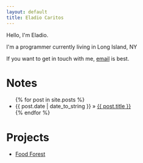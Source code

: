 ```yaml
---
layout: default
title: Eladio Caritos
---
```

<div id="home">
<p>Hello, I'm Eladio.</p>
<p>I'm a programmer currently living in Long Island, NY</p>
<p>If you want to get in touch with me, <a href="mailto:eladio@caritos.com">email</a> is best.</p>
</div>

<h1>Notes</h1>
<ul class="posts">
    {% for post in site.posts %}
        <li><span>{{ post.date | date_to_string }}</span> &raquo; <a href="{{ post.url }}">{{ post.title }}</a></li>
    {% endfor %}
</ul>

<h1>Projects</h1>
<ul class="posts">
<li><a href="https://caritos.github.io/2022/09/08/food-forest.html">Food Forest</a></li>
</ul>